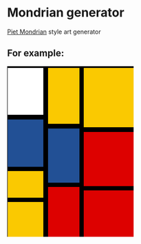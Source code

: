 # Mondrian generator
[Piet Mondrian](https://en.wikipedia.org/wiki/Piet_Mondrian) style art generator

## For example:

![](demo.gif)
